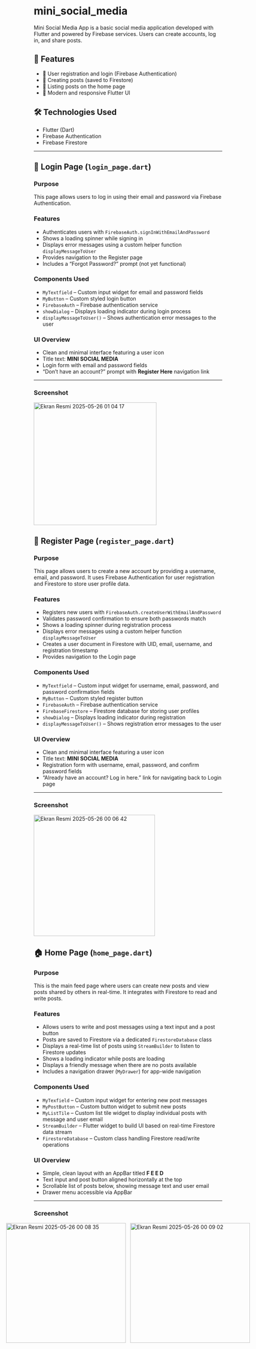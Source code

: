 # mini_social_media

Mini Social Media App is a basic social media application developed with Flutter and powered by Firebase services. Users can create accounts, log in, and share posts.

## 🚀 Features

- 🔐 User registration and login (Firebase Authentication)
- 📝 Creating posts (saved to Firestore)
- 📰 Listing posts on the home page
- 📱 Modern and responsive Flutter UI

## 🛠️ Technologies Used

- Flutter (Dart)  
- Firebase Authentication  
- Firebase Firestore  

---

## 🔐 Login Page (`login_page.dart`)

### Purpose

This page allows users to log in using their email and password via Firebase Authentication.

### Features

- Authenticates users with `FirebaseAuth.signInWithEmailAndPassword`
- Shows a loading spinner while signing in
- Displays error messages using a custom helper function `displayMessageToUser`
- Provides navigation to the Register page
- Includes a “Forgot Password?” prompt (not yet functional)

### Components Used

- `MyTextfield` – Custom input widget for email and password fields  
- `MyButton` – Custom styled login button  
- `FirebaseAuth` – Firebase authentication service  
- `showDialog` – Displays loading indicator during login process  
- `displayMessageToUser()` – Shows authentication error messages to the user  

### UI Overview

- Clean and minimal interface featuring a user icon  
- Title text: **MINI SOCIAL MEDIA**  
- Login form with email and password fields  
- “Don’t have an account?” prompt with **Register Here** navigation link  

---

### Screenshot

<img width="328" alt="Ekran Resmi 2025-05-26 01 04 17" src="https://github.com/user-attachments/assets/c8c0e1e9-1f3f-4a4a-aadb-0757988c55f4" />


## 📝 Register Page (`register_page.dart`)

### Purpose

This page allows users to create a new account by providing a username, email, and password. It uses Firebase Authentication for user registration and Firestore to store user profile data.

### Features

- Registers new users with `FirebaseAuth.createUserWithEmailAndPassword`
- Validates password confirmation to ensure both passwords match
- Shows a loading spinner during registration process
- Displays error messages using a custom helper function `displayMessageToUser`
- Creates a user document in Firestore with UID, email, username, and registration timestamp
- Provides navigation to the Login page

### Components Used

- `MyTextfield` – Custom input widget for username, email, password, and password confirmation fields  
- `MyButton` – Custom styled register button  
- `FirebaseAuth` – Firebase authentication service  
- `FirebaseFirestore` – Firestore database for storing user profiles  
- `showDialog` – Displays loading indicator during registration  
- `displayMessageToUser()` – Shows registration error messages to the user  

### UI Overview

- Clean and minimal interface featuring a user icon  
- Title text: **MINI SOCIAL MEDIA**  
- Registration form with username, email, password, and confirm password fields  
- “Already have an account? Log in here.” link for navigating back to Login page  

---

### Screenshot
<img width="324" alt="Ekran Resmi 2025-05-26 00 06 42" src="https://github.com/user-attachments/assets/4c3965de-6aec-4c6f-ba20-20a7db0a265f" />

## 🏠 Home Page (`home_page.dart`)

### Purpose

This is the main feed page where users can create new posts and view posts shared by others in real-time. It integrates with Firestore to read and write posts.

### Features

- Allows users to write and post messages using a text input and a post button  
- Posts are saved to Firestore via a dedicated `FirestoreDatabase` class  
- Displays a real-time list of posts using `StreamBuilder` to listen to Firestore updates  
- Shows a loading indicator while posts are loading  
- Displays a friendly message when there are no posts available  
- Includes a navigation drawer (`MyDrawer`) for app-wide navigation  

### Components Used

- `MyTexfield` – Custom input widget for entering new post messages  
- `MyPostButton` – Custom button widget to submit new posts  
- `MyListTile` – Custom list tile widget to display individual posts with message and user email  
- `StreamBuilder` – Flutter widget to build UI based on real-time Firestore data stream  
- `FirestoreDatabase` – Custom class handling Firestore read/write operations  

### UI Overview

- Simple, clean layout with an AppBar titled **F E E D**  
- Text input and post button aligned horizontally at the top  
- Scrollable list of posts below, showing message text and user email  
- Drawer menu accessible via AppBar  

---

### Screenshot

<div style="display: flex; gap: 12px; justify-content: center;">
  <img width="320" alt="Ekran Resmi 2025-05-26 00 08 35" src="https://github.com/user-attachments/assets/3f38d5ba-559e-40fb-9676-074daeab0a6f" />
  <img width="320" alt="Ekran Resmi 2025-05-26 00 09 02" src="https://github.com/user-attachments/assets/2e50f4ee-609e-441f-8c55-24d656964acc" />
</div>

